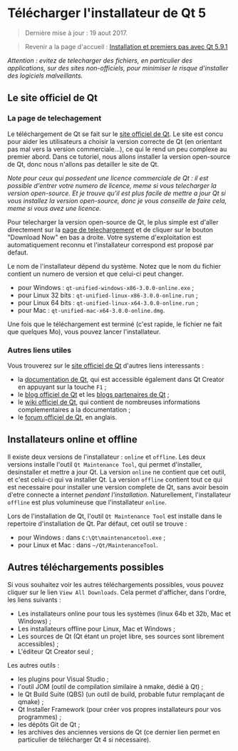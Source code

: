 
# Télécharger l'installateur de Qt 5

> Dernière mise à jour : 19 aout 2017.

> Revenir a la page d'accueil : [Installation et premiers pas avec Qt 5.9.1](index.md)

_Attention : evitez de telecharger des fichiers, en particulier des applications, sur des sites non-officiels, 
pour minimiser le risque d'installer des logiciels malveillants._

## Le site officiel de Qt

### La page de telechagement 

Le téléchargement de Qt se fait sur le [site officiel de Qt](http://www.qt.io/). Le site est concu pour aider
les utilisateurs a choisir la version correcte de Qt (en orientant pas mal vers la version commerciale...), 
ce qui le rend un peu complexe au premier abord. Dans ce tutoriel, nous allons installer la version
open-source de Qt, donc nous n'allons pas detailler le site de Qt.

_Note pour ceux qui possedent une licence commerciale de Qt : il est possible d'entrer votre numero de licence, 
meme si vous telecharger la version open-source. Et je trouve qu'il est plus facile de mettre a jour Qt si
vous installez la version open-source, donc je vous conseille de faire cela, meme si vous avez une licence._

Pour telecharger la version open-source de Qt, le plus simple est  d'aller directement 
sur la [page de telechargement](https://www.qt.io/download-open-source/) et de cliquer sur le 
bouton "Download Now" en bas a droite. Votre systeme d'exploitation est automatiquement reconnu et l'installateur
correspond est proposé par defaut.

Le nom de l'installateur dépend du système. Notez que le nom du fichier contient un numero de version et que 
celui-ci peut changer. 

- pour Windows : `qt-unified-windows-x86-3.0.0-online.exe` ;
- pour Linux 32 bits : `qt-unified-linux-x86-3.0.0-online.run` ;
- pour Linux 64 bits : `qt-unified-linux-x64-3.0.0-online.run` ;
- pour Mac : `qt-unified-mac-x64-3.0.0-online.dmg`.

Une fois que le téléchargement est terminé (c'est rapide, le fichier ne fait que quelques Mo), vous pouvez 
lancer l'installateur.

### Autres liens utiles

Vous trouverez sur le [site officiel de Qt](http://www.qt.io/) d'autres liens interessants :

- la [documentation de Qt](http://doc.qt.io/), qui est accessible également dans Qt Creator en appuyant sur 
la touche `F1` ;
- le [blog officiel de Qt](http://blog.qt.io/dev/) et les [blogs partenaires de Qt](http://planet.qt.io/) ;
- le [wiki officiel de Qt](http://wiki.qt.io/Main), qui contient de nombreuses informations complementaires a la documentation ;
- le [forum officiel de Qt](https://forum.qt.io/), en anglais.

## Installateurs online et offline

Il existe deux versions de l'installateur : `online` et `offline`. Les deux versions installe l'outil
`Qt Maintenance Tool`, qui permet d'installer, desinstaller et mettre a jour Qt. La version `online` ne
contient que cet outil, et c'est celui-ci qui va installer Qt. La version `offline` contient tout
ce qui est necessaire pour installer une version complete de Qt, sans avoir besoin d'etre connecte
a internet _pendant l'installation_. Naturellement, l'installateur `offline` est plus volumineuse que 
l'installateur `online`.

Lors de l'installation de Qt, l'outil `Qt Maintenance Tool` est installe dans le repertoire d'installation de Qt. 
Par défaut, cet outil se trouve :

- pour Windows : dans `C:\Qt\maintenancetool.exe` ;
- pour Linux et Mac : dans `~/Qt/MaintenanceTool`.

## Autres téléchargements possibles

Si vous souhaitez voir les autres téléchargements possibles, vous pouvez cliquer sur le lien `View All Downloads`. 
Cela permet d'afficher, dans l'ordre, les liens suivants :

- Les installateurs online pour tous les systèmes (linux 64b et 32b, Mac et Windows) ;
- Les installateurs offline pour Linux, Mac et Windows ;
- Les sources de Qt (Qt étant un projet libre, ses sources sont librement accessibles) ;
- L'éditeur Qt Creator seul ;

Les autres outils :

- les plugins pour Visual Studio ;
- l'outil JOM (outil de compilation similaire à nmake, dédié à Qt) ;
- le Qt Build Suite (QBS) (un outil de build, probable futur remplaçant de qmake) ;
- Qt Installer Framework (pour créer vos propres installateurs pour vos programmes) ;
- les dépôts Git de Qt ;
- les archives des anciennes versions de Qt (ce dernier lien permet en particulier de télécharger Qt 4 si nécessaire).
